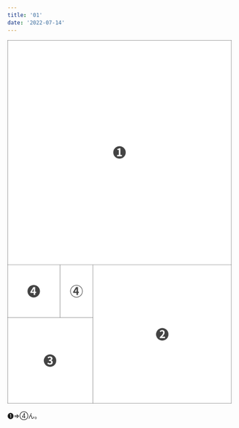 ```yaml
---
title: '01'
date: '2022-07-14'
---
```

![](https://raw.githubusercontent.com/keityan/memo/master/public/images/a_04_.jpg)

❶⇒④ん。

